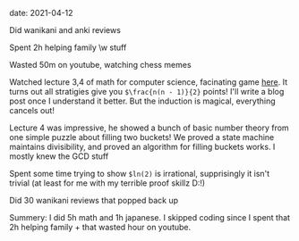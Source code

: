 date: 2021-04-12


Did wanikani and anki reviews

Spent 2h helping family \w stuff

Wasted 50m on youtube, watching chess memes

Watched lecture 3,4 of math for computer science, facinating game [here](https://youtu.be/NuGDkmwEObM?t=3733). It turns out all stratigies give you `$\frac{n(n - 1)}{2}` points!
I'll write a blog post once I understand it better. But the induction is magical, everything cancels out!

Lecture 4 was impressive, he showed a bunch of basic number theory from one simple puzzle about filling two buckets!
We proved a state machine maintains divisibility, and proved an algorithm for filling buckets works. I mostly knew the GCD stuff

Spent some time trying to show `$ln(2)` is irrational, supprisingly it isn't trivial (at least for me with my terrible proof skillz D:!)


Did 30 wanikani reviews that popped back up

Summery: I did 5h math and 1h japanese.
I skipped coding since I spent that 2h helping family + that wasted hour on youtube.


